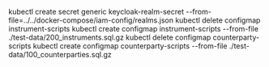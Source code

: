 kubectl create secret generic keycloak-realm-secret --from-file=../../docker-compose/iam-config/realms.json
kubectl delete configmap instrument-scripts
kubectl create configmap instrument-scripts  --from-file ./test-data/200_instruments.sql.gz
kubectl delete configmap counterparty-scripts
kubectl create configmap counterparty-scripts  --from-file ./test-data/100_counterparties.sql.gz